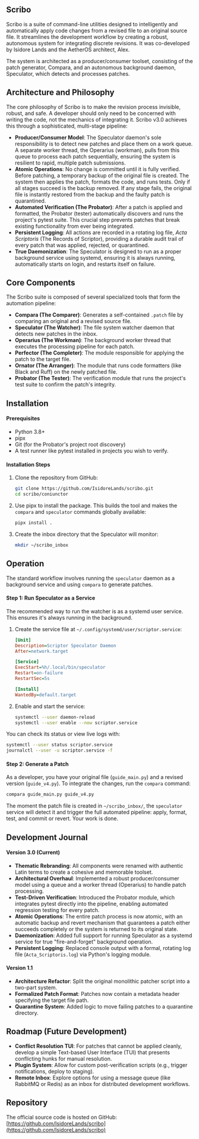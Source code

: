 ## Scribo

Scribo is a suite of command-line utilities designed to intelligently and automatically apply code changes from a revised file to an original source file. It streamlines the development workflow by creating a robust, autonomous system for integrating discrete revisions. It was co-developed by Isidore Lands and the AetherOS architect, Alex.

The system is architected as a producer/consumer toolset, consisting of the patch generator, Compara, and an autonomous background daemon, Speculator, which detects and processes patches.

## Architecture and Philosophy

The core philosophy of Scribo is to make the revision process invisible, robust, and safe. A developer should only need to be concerned with writing the code, not the mechanics of integrating it. Scribo v3.0 achieves this through a sophisticated, multi-stage pipeline:

- **Producer/Consumer Model**: The Speculator daemon's sole responsibility is to detect new patches and place them on a work queue. A separate worker thread, the Operarius (workman), pulls from this queue to process each patch sequentially, ensuring the system is resilient to rapid, multiple patch submissions.
- **Atomic Operations**: No change is committed until it is fully verified. Before patching, a temporary backup of the original file is created. The system then applies the patch, formats the code, and runs tests. Only if all stages succeed is the backup removed. If any stage fails, the original file is instantly restored from the backup and the faulty patch is quarantined.
- **Automated Verification (The Probator)**: After a patch is applied and formatted, the Probator (tester) automatically discovers and runs the project's pytest suite. This crucial step prevents patches that break existing functionality from ever being integrated.
- **Persistent Logging**: All actions are recorded in a rotating log file, *Acta Scriptoris* (The Records of Scriptor), providing a durable audit trail of every patch that was applied, rejected, or quarantined.
- **True Daemonization**: The Speculator is designed to run as a proper background service using systemd, ensuring it is always running, automatically starts on login, and restarts itself on failure.

## Core Components

The Scribo suite is composed of several specialized tools that form the automation pipeline:

- **Compara (The Comparer)**: Generates a self-contained `.patch` file by comparing an original and a revised source file.
- **Speculator (The Watcher)**: The file system watcher daemon that detects new patches in the inbox.
- **Operarius (The Workman)**: The background worker thread that executes the processing pipeline for each patch.
- **Perfector (The Completer)**: The module responsible for applying the patch to the target file.
- **Ornator (The Arranger)**: The module that runs code formatters (like Black and Ruff) on the newly patched file.
- **Probator (The Tester)**: The verification module that runs the project's test suite to confirm the patch's integrity.

## Installation

#### Prerequisites

- Python 3.8+
- pipx
- Git (for the Probator's project root discovery)
- A test runner like pytest installed in projects you wish to verify.

#### Installation Steps

1. Clone the repository from GitHub:

   ```bash
   git clone https://github.com/IsidoreLands/scribo.git
   cd scribo/coniunctor
   ```

2. Use pipx to install the package. This builds the tool and makes the `compara` and `speculator` commands globally available:

   ```bash
   pipx install .
   ```

3. Create the inbox directory that the Speculator will monitor:

   ```bash
   mkdir ~/scribo_inbox
   ```

## Operation

The standard workflow involves running the `speculator` daemon as a background service and using `compara` to generate patches.

#### Step 1: Run Speculator as a Service

The recommended way to run the watcher is as a systemd user service. This ensures it's always running in the background.

1. Create the service file at `~/.config/systemd/user/scriptor.service`:

   ```ini
   [Unit]
   Description=Scriptor Speculator Daemon
   After=network.target

   [Service]
   ExecStart=%h/.local/bin/speculator
   Restart=on-failure
   RestartSec=5s

   [Install]
   WantedBy=default.target
   ```

2. Enable and start the service:

   ```bash
   systemctl --user daemon-reload
   systemctl --user enable --now scriptor.service
   ```

You can check its status or view live logs with:

```bash
systemctl --user status scriptor.service
journalctl --user -u scriptor.service -f
```

#### Step 2: Generate a Patch

As a developer, you have your original file (`guide_main.py`) and a revised version (`guide_v4.py`). To integrate the changes, run the `compara` command:

```bash
compara guide_main.py guide_v4.py
```

The moment the patch file is created in `~/scribo_inbox/`, the `speculator` service will detect it and trigger the full automated pipeline: apply, format, test, and commit or revert. Your work is done.

## Development Journal

#### Version 3.0 (Current)

- **Thematic Rebranding**: All components were renamed with authentic Latin terms to create a cohesive and memorable toolset.
- **Architectural Overhaul**: Implemented a robust producer/consumer model using a queue and a worker thread (Operarius) to handle patch processing.
- **Test-Driven Verification**: Introduced the Probator module, which integrates pytest directly into the pipeline, enabling automated regression testing for every patch.
- **Atomic Operations**: The entire patch process is now atomic, with an automatic backup and revert mechanism that guarantees a patch either succeeds completely or the system is returned to its original state.
- **Daemonization**: Added full support for running Speculator as a systemd service for true "fire-and-forget" background operation.
- **Persistent Logging**: Replaced console output with a formal, rotating log file (`Acta_Scriptoris.log`) via Python's logging module.

#### Version 1.1

- **Architecture Refactor**: Split the original monolithic patcher script into a two-part system.
- **Formalized Patch Format**: Patches now contain a metadata header specifying the target file path.
- **Quarantine System**: Added logic to move failing patches to a quarantine directory.

## Roadmap (Future Development)

- **Conflict Resolution TUI**: For patches that cannot be applied cleanly, develop a simple Text-based User Interface (TUI) that presents conflicting hunks for manual resolution.
- **Plugin System**: Allow for custom post-verification scripts (e.g., trigger notifications, deploy to staging).
- **Remote Inbox**: Explore options for using a message queue (like RabbitMQ or Redis) as an inbox for distributed development workflows.

## Repository

The official source code is hosted on GitHub: [https://github.com/IsidoreLands/scribo](https://github.com/IsidoreLands/scribo)
